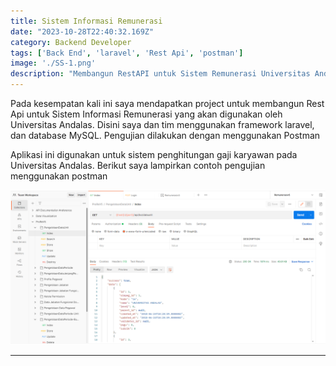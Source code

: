 ```yaml
---
title: Sistem Informasi Remunerasi
date: "2023-10-28T22:40:32.169Z"
category: Backend Developer
tags: ['Back End', 'laravel', 'Rest Api', 'postman']
image: './SS-1.png'
description: "Membangun RestAPI untuk Sistem Remunerasi Universitas Andalas menggunakan laravel"
---
```

 Pada kesempatan kali ini saya mendapatkan project untuk membangun Rest Api untuk Sistem Informasi Remunerasi yang akan digunakan oleh Universitas Andalas. Disini saya dan tim menggunakan framework laravel, dan database MySQL. Pengujian dilakukan dengan menggunakan Postman

Aplikasi ini digunakan untuk sistem penghitungan gaji karyawan pada Universitas Andalas.
Berikut saya lampirkan contoh pengujian menggunakan postman

<img src="SS-1.png">


---
